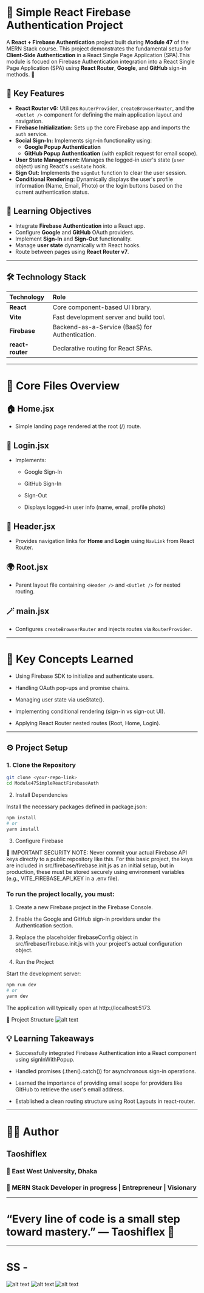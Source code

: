 # 🔑 Simple React Firebase Authentication Project

 A **React + Firebase Authentication** project built during **Module 47** of the MERN Stack course. This project demonstrates the fundamental setup for **Client-Side Authentication** in a React Single Page Application (SPA).This module is focued on Firebase Authentication integration into a React Single Page Application (SPA) using **React Router**, **Google**, and **GitHub** sign-in methods. 🚀

## 🚀 Key Features

* **React Router v6:** Utilizes `RouterProvider`, `createBrowserRouter`, and the `<Outlet />` component for defining the main application layout and navigation.
* **Firebase Initialization:** Sets up the core Firebase app and imports the `auth` service.
* **Social Sign-In:** Implements sign-in functionality using:
    * **Google Popup Authentication**
    * **GitHub Popup Authentication** (with explicit request for email scope).
* **User State Management:** Manages the logged-in user's state (`user` object) using React's `useState` hook.
* **Sign Out:** Implements the `signOut` function to clear the user session.
* **Conditional Rendering:** Dynamically displays the user's profile information (Name, Email, Photo) or the login buttons based on the current authentication status.

## 🧠 Learning Objectives

- Integrate **Firebase Authentication** into a React app.  
- Configure **Google** and **GitHub** OAuth providers.  
- Implement **Sign-In** and **Sign-Out** functionality.  
- Manage **user state** dynamically with React hooks.  
- Route between pages using **React Router v7**.  

---

## 🛠️ Technology Stack

| Technology | Role |
| :--- | :--- |
| **React** | Core component-based UI library. |
| **Vite** | Fast development server and build tool. |
| **Firebase** | Backend-as-a-Service (BaaS) for Authentication. |
| **react-router** | Declarative routing for React SPAs. |

---

# 🧩 Core Files Overview

## 🏠 Home.jsx

- Simple landing page rendered at the root (/) route.

## 🔐 Login.jsx

- Implements:

    - Google Sign-In

    - GitHub Sign-In

    - Sign-Out

    - Displays logged-in user info (name, email, profile photo)

## 🧭 Header.jsx

- Provides navigation links for **Home** and **Login** using `NavLink` from React Router.

## 🌍 Root.jsx

- Parent layout file containing `<Header />` and `<Outlet />` for nested routing.

## 🪄 main.jsx

- Configures `createBrowserRouter` and injects routes via `RouterProvider`.

--- 

# 🧠 Key Concepts Learned

- Using Firebase SDK to initialize and authenticate users.

- Handling OAuth pop-ups and promise chains.

- Managing user state via useState().

- Implementing conditional rendering (sign-in vs sign-out UI).

- Applying React Router nested routes (Root, Home, Login).

---

## ⚙️ Project Setup

### 1. **Clone the Repository**

```bash
git clone <your-repo-link>
cd Module47SimpleReactFirebaseAuth
```

2. Install Dependencies

Install the necessary packages defined in package.json:

```bash
npm install
# or
yarn install
```

3. Configure Firebase

🚨 IMPORTANT SECURITY NOTE: Never commit your actual Firebase API keys directly to a public repository like this. For this basic project, the keys are included in src/firebase/firebase.init.js as an initial setup, but in production, these must be stored securely using environment variables (e.g., VITE_FIREBASE_API_KEY in a .env file).

### To run the project locally, you must:

1. Create a new Firebase project in the Firebase Console.

2. Enable the Google and GitHub sign-in providers under the Authentication section.

3. Replace the placeholder firebaseConfig object in src/firebase/firebase.init.js with your project's actual configuration object.

4. Run the Project

Start the development server:

```bash
npm run dev
# or
yarn dev
```

The application will typically open at http://localhost:5173.

📁 Project Structure
![alt text](image-3.png)

## 💡 Learning Takeaways

- Successfully integrated Firebase Authentication into a React component using signInWithPopup.

- Handled promises (.then().catch()) for asynchronous sign-in operations.

- Learned the importance of providing email scope for providers like GitHub to retrieve the user's email address.

- Established a clean routing structure using Root Layouts in react-router.

---
# 👨‍💻 Author

## Taoshiflex
### 📍 East West University, Dhaka
### 🧠 MERN Stack Developer in progress | Entrepreneur | Visionary

---

# “Every line of code is a small step toward mastery.” — Taoshiflex 💫

---

# SS -
![alt text](image.png)
![alt text](image-1.png)
![alt text](image-2.png)